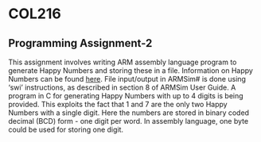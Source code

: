 # COL216
## Programming Assignment-2
This assignment involves writing ARM assembly language program to generate Happy Numbers and storing these in a file. 
Information on Happy Numbers can be found [here](https://en.wikipedia.org/wiki/Happy_number). File input/output in 
ARMSim# is done using ‘swi’ instructions, as described in
section 8 of ARMSim User Guide. A program in C for generating Happy Numbers with up to 4 digits is being provided. This exploits
the fact that 1 and 7 are the only two Happy Numbers with a single digit. Here the numbers are stored in binary coded decimal 
(BCD) form - one digit per word. In assembly language, one byte could be used for storing one digit.
